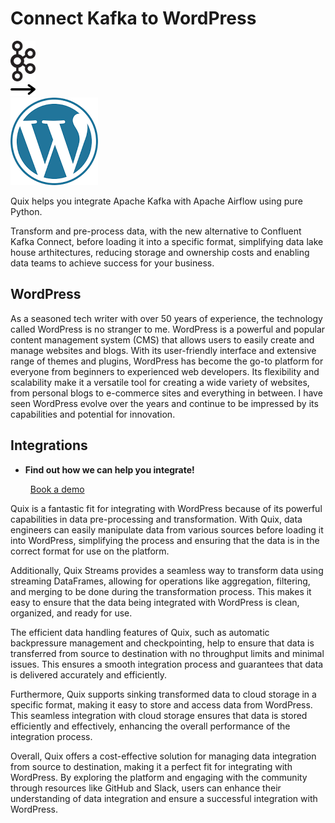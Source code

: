 # Connect Kafka to WordPress

<div class="connect-images cards blog-grid-card" markdown>
<div>
<img src="../images/kafka_logo.png" width="40px" />
</div>
<div>
<img src="../images/arrow.svg" width="40px" />
</div>
<div>
<img src="./images/wordpress_1.jpg" />
</div>
</div>

Quix helps you integrate Apache Kafka with Apache Airflow using pure Python.

Transform and pre-process data, with the new alternative to Confluent Kafka Connect, before loading it into a specific format, simplifying data lake house arthitectures, reducing storage and ownership costs and enabling data teams to achieve success for your business.

## WordPress

As a seasoned tech writer with over 50 years of experience, the technology called WordPress is no stranger to me. WordPress is a powerful and popular content management system (CMS) that allows users to easily create and manage websites and blogs. With its user-friendly interface and extensive range of themes and plugins, WordPress has become the go-to platform for everyone from beginners to experienced web developers. Its flexibility and scalability make it a versatile tool for creating a wide variety of websites, from personal blogs to e-commerce sites and everything in between. I have seen WordPress evolve over the years and continue to be impressed by its capabilities and potential for innovation.

## Integrations

<div class="grid cards" markdown>

- __Find out how we can help you integrate!__

    <a class="md-button md-button--primary" href="https://share.hsforms.com/1iW0TmZzKQMChk0lxd_tGiw4yjw2?__hstc=175542013.2303933fbd746c0ac86d9ccbe9bc9100.1728383268831.1729603416735.1729620918855.31&__hssc=175542013.1.1729620918855&__hsfp=2132701734" target="_blank" style="margin:.5rem;">Book a demo</a>

</div>


Quix is a fantastic fit for integrating with WordPress because of its powerful capabilities in data pre-processing and transformation. With Quix, data engineers can easily manipulate data from various sources before loading it into WordPress, simplifying the process and ensuring that the data is in the correct format for use on the platform.

Additionally, Quix Streams provides a seamless way to transform data using streaming DataFrames, allowing for operations like aggregation, filtering, and merging to be done during the transformation process. This makes it easy to ensure that the data being integrated with WordPress is clean, organized, and ready for use.

The efficient data handling features of Quix, such as automatic backpressure management and checkpointing, help to ensure that data is transferred from source to destination with no throughput limits and minimal issues. This ensures a smooth integration process and guarantees that data is delivered accurately and efficiently.

Furthermore, Quix supports sinking transformed data to cloud storage in a specific format, making it easy to store and access data from WordPress. This seamless integration with cloud storage ensures that data is stored efficiently and effectively, enhancing the overall performance of the integration process.

Overall, Quix offers a cost-effective solution for managing data integration from source to destination, making it a perfect fit for integrating with WordPress. By exploring the platform and engaging with the community through resources like GitHub and Slack, users can enhance their understanding of data integration and ensure a successful integration with WordPress.

